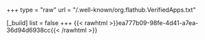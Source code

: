 +++
type = "raw"
url = "/.well-known/org.flathub.VerifiedApps.txt"

[_build]
  list = false
+++
{{< rawhtml >}}ea777b09-98fe-4d41-a7ea-36d94d6938cc{{< /rawhtml >}}
